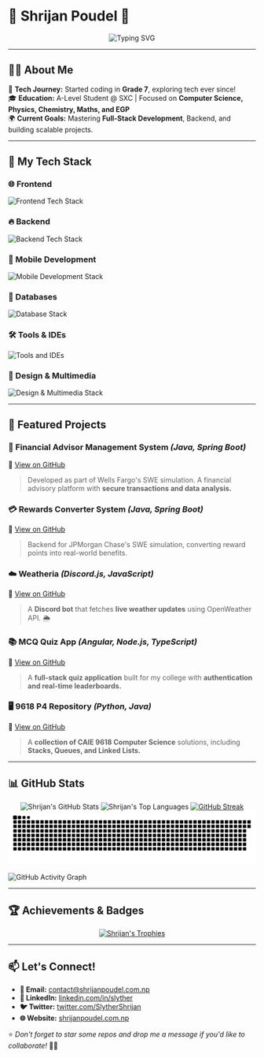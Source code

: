 # 🌟 Shrijan Poudel 🌟

<p align="center">
  <img src="https://readme-typing-svg.demolab.com?font=Fira+Code&weight=500&size=22&pause=1000&color=F7B733&center=true&vCenter=true&multiline=true&width=750&height=60&lines=Aspiring+Full-Stack+Developer;Tech+Enthusiast+%7C+Passionate+Learner" alt="Typing SVG"/>
</p>

---

## 👨‍💻 About Me

🚀 **Tech Journey:** Started coding in **Grade 7**, exploring tech ever since!  
🎓 **Education:** A-Level Student @ SXC | Focused on **Computer Science, Physics, Chemistry, Maths, and EGP**  
🌍 **Current Goals:** Mastering **Full-Stack Development**, Backend, and building scalable projects.  

---

## 🚀 My Tech Stack

### 🌐 Frontend
<p align="left">
  <img src="https://skillicons.dev/icons?i=html,css,js,ts,react,nextjs,angular" alt="Frontend Tech Stack">
</p>

### 🔥 Backend
<p align="left">
  <img src="https://skillicons.dev/icons?i=nodejs,express,electron,python,java" alt="Backend Tech Stack">
</p>

### 📱 Mobile Development
<p align="left">
  <img src="https://skillicons.dev/icons?i=flutter,dart,androidstudio" alt="Mobile Development Stack">
</p>

### 💾 Databases
<p align="left">
  <img src="https://skillicons.dev/icons?i=mysql,postgres,mongodb,prisma" alt="Database Stack">
</p>

### 🛠️ Tools & IDEs
<p align="left">
  <img src="https://skillicons.dev/icons?i=vscode,eclipse,bash,git,github,postman" alt="Tools and IDEs">
</p>

### 🎨 Design & Multimedia
<p align="left">
  <img src="https://skillicons.dev/icons?i=figma,ps,ae,pr" alt="Design & Multimedia Stack">
</p>

---

## 🌟 Featured Projects

### 🏦 Financial Advisor Management System *(Java, Spring Boot)*
🔗 [View on GitHub](https://github.com/SlytherSavior/Financial-Advisor-Management-System)
> Developed as part of Wells Fargo's SWE simulation. A financial advisory platform with **secure transactions and data analysis.**

### 💳 Rewards Converter System *(Java, Spring Boot)*
🔗 [View on GitHub](https://github.com/SlytherSavior/RewardsConverter-System)
> Backend for JPMorgan Chase's SWE simulation, converting reward points into real-world benefits.

### ☁️ Weatheria *(Discord.js, JavaScript)*
🔗 [View on GitHub](https://github.com/SlytherSavior/Weatheria-)
> A **Discord bot** that fetches **live weather updates** using OpenWeather API. 🌦️

### 📚 MCQ Quiz App *(Angular, Node.js, TypeScript)*
🔗 [View on GitHub](https://github.com/SlytherSavior/MCQ_QUIZZ)
> A **full-stack quiz application** built for my college with **authentication and real-time leaderboards.**

### 🖥️ 9618 P4 Repository *(Python, Java)*
🔗 [View on GitHub](https://github.com/SlytherSavior/9618-P4)
> A **collection of CAIE 9618 Computer Science** solutions, including **Stacks, Queues, and Linked Lists.**

---

## 📊 GitHub Stats

<p align="center">
  <img src="https://github-readme-stats.vercel.app/api?username=SlytherSavior&theme=vue-dark&show_icons=true&hide_border=true&count_private=true" alt="Shrijan's GitHub Stats">
  <img src="https://github-readme-stats.vercel.app/api/top-langs/?username=SlytherSavior&theme=vue-dark&show_icons=true&hide_border=true&layout=compact" alt="Shrijan's Top Languages">
  <a href="https://git.io/streak-stats"><img src="https://streak-stats.demolab.com?user=SlytherSavior&theme=blood-dark" alt="GitHub Streak" /></a>
  <picture>
  <source media="(prefers-color-scheme: dark)" srcset="https://raw.githubusercontent.com/SlytherSavior/SlytherSavior/output/github-snake-dark.svg" />
  <source media="(prefers-color-scheme: light)" srcset="https://raw.githubusercontent.com/SlytherSavior/SlytherSavior/output/github-snake.svg" />
  <img alt="github-snake" src="https://raw.githubusercontent.com/SlytherSavior/SlytherSavior/output/github-snake.svg" />
  </picture>
</p>

![GitHub Activity Graph](https://github-readme-activity-graph.vercel.app/graph?username=SlytherSavior&theme=react-dark)

---

## 🏆 Achievements & Badges

<p align="center">
  <a href="https://github.com/ryo-ma/github-profile-trophy"><img src="https://github-profile-trophy.vercel.app/?username=SlytherSavior&theme=onedark" alt="Shrijan's Trophies"></a>
</p>

---

## 📫 Let's Connect!

- **📧 Email:** [contact@shrijanpoudel.com.np](mailto:contact@shrijanpoudel.com.np)  
- **🔗 LinkedIn:** [linkedin.com/in/slyther](https://linkedin.com/in/slyther)  
- **🐦 Twitter:** [twitter.com/SlytherShrijan](https://x.com/SlytherShrijan)  
- **🌐 Website:** [shrijanpoudel.com.np](https://www.shrijanpoudel.com.np)  

⭐️ *Don't forget to star some repos and drop me a message if you'd like to collaborate!* 🚀🔥
